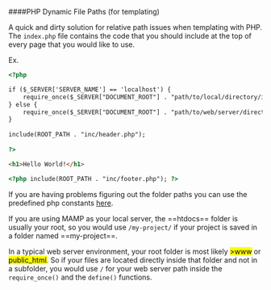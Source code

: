 ####PHP Dynamic File Paths (for templating)

A quick and dirty solution for relative path issues when templating with PHP. The `index.php` file contains the code that you should include at the top of every page that you would like to use.

Ex.

```html
<?php

if ($_SERVER['SERVER_NAME'] == 'localhost') {
    require_once($_SERVER["DOCUMENT_ROOT"] . "path/to/local/directory/inc/config.php");
} else {
    require_once($_SERVER["DOCUMENT_ROOT"] . "path/to/web/server/directory/inc/config.php");
}   
  
include(ROOT_PATH . "inc/header.php");
  
?>

<h1>Hello World!</h1>

<?php include(ROOT_PATH . "inc/footer.php"); ?>
```

If you are having problems figuring out the folder paths you can use the predefined php constants [here](http://www.php.net/manual/en/language.constants.predefined.php). 

If you are using MAMP as your local server, the ==htdocs== folder is usually your root, so you would use `/my-project/` if your project is saved in a folder named ==my-project==.

In a typical web server environment, your root folder is most likely <mark>>www</mark> or <mark>public_html</mark>. So if your files are located directly inside that folder and not in a subfolder, you would use `/` for your web server path inside the `require_once()` and the `define()` functions.